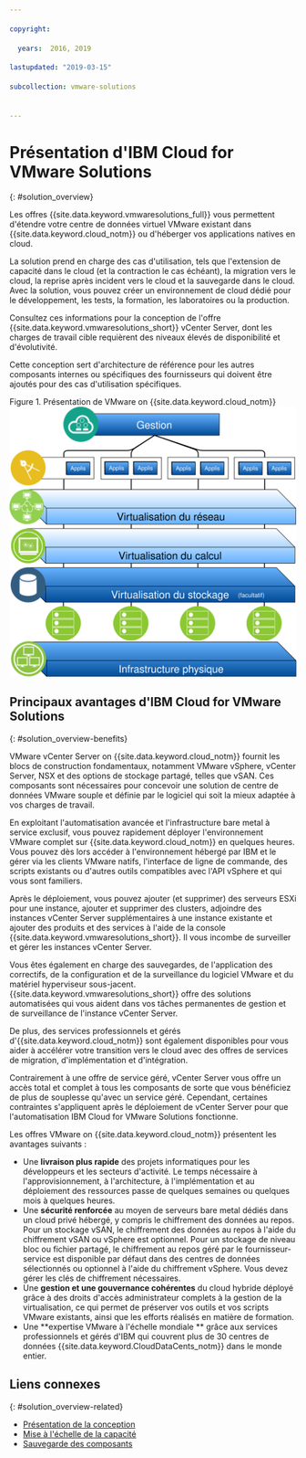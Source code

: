 ```yaml
---

copyright:

  years:  2016, 2019

lastupdated: "2019-03-15"

subcollection: vmware-solutions


---
```


# Présentation d'IBM Cloud for VMware Solutions
{: #solution_overview}

Les offres {{site.data.keyword.vmwaresolutions_full}} vous permettent d'étendre votre centre de données virtuel VMware existant dans {{site.data.keyword.cloud_notm}} ou d'héberger vos applications natives en cloud.

La solution prend en charge des cas d'utilisation, tels que l'extension de capacité dans le cloud (et la contraction le cas échéant), la migration vers le cloud, la reprise après incident vers le cloud et la sauvegarde dans le cloud. Avec la solution, vous pouvez créer un environnement de cloud dédié pour le développement, les tests, la formation, les laboratoires ou la production.

Consultez ces informations pour la conception de l'offre {{site.data.keyword.vmwaresolutions_short}} vCenter Server, dont les charges de travail cible requièrent des niveaux élevés de disponibilité et d'évolutivité.

Cette conception sert d'architecture de référence pour les autres composants internes ou spécifiques des fournisseurs qui doivent être ajoutés pour des cas d'utilisation spécifiques.

Figure 1. Présentation de VMware on {{site.data.keyword.cloud_notm}}
![Présentation de VMware on {{site.data.keyword.cloud_notm}}](vcsv4radiagrams-ra-variationsonatheme.svg "La solution virtualise les ressources de calcul, de réseau et éventuellement de stockage qui seront consommées par les machines virtuelles sur lesquelles vous pouvez exécuter vos applications.")

## Principaux avantages d'IBM Cloud for VMware Solutions
{: #solution_overview-benefits}

VMware vCenter Server on {{site.data.keyword.cloud_notm}} fournit les blocs de construction fondamentaux, notamment VMware vSphere, vCenter Server, NSX et des options de stockage partagé, telles que vSAN. Ces composants sont nécessaires pour concevoir une solution de centre de données VMware souple et définie par le logiciel qui soit la mieux adaptée à vos charges de travail.

En exploitant l'automatisation avancée et l'infrastructure bare metal à service exclusif, vous pouvez rapidement déployer l'environnement VMware complet sur {{site.data.keyword.cloud_notm}} en quelques heures. Vous pouvez dès lors accéder à l'environnement hébergé par IBM et le gérer via les clients VMware natifs, l'interface de ligne de commande, des scripts existants ou d'autres outils compatibles avec l'API vSphere et qui vous sont familiers.

Après le déploiement, vous pouvez ajouter (et supprimer) des serveurs ESXi pour une instance, ajouter et supprimer des clusters, adjoindre des instances vCenter Server supplémentaires à une instance existante et ajouter des produits et des services à l'aide de la console {{site.data.keyword.vmwaresolutions_short}}. Il vous incombe de surveiller et gérer les instances vCenter Server.

Vous êtes également en charge des sauvegardes, de l'application des correctifs, de la configuration et de la surveillance du logiciel VMware et du matériel hyperviseur sous-jacent. {{site.data.keyword.vmwaresolutions_short}} offre des solutions automatisées qui vous aident dans vos tâches permanentes de gestion et de surveillance de l'instance vCenter Server.

De plus, des services professionnels et gérés d'{{site.data.keyword.cloud_notm}} sont également disponibles pour vous aider à accélérer votre transition vers le cloud avec des offres de services de migration, d'implémentation et d'intégration.

Contrairement à une offre de service géré, vCenter Server vous offre un accès total et complet à tous les composants de sorte que vous bénéficiez de plus de souplesse qu'avec un service géré. Cependant, certaines contraintes s'appliquent après le déploiement de vCenter Server pour que l'automatisation IBM Cloud for VMware Solutions fonctionne.

Les offres VMware on {{site.data.keyword.cloud_notm}} présentent les avantages suivants :

* Une **livraison plus rapide** des projets informatiques pour les développeurs et les secteurs d'activité. Le temps nécessaire à l'approvisionnement, à l'architecture, à l'implémentation et au déploiement des ressources passe de quelques semaines ou quelques mois à quelques heures.
* Une **sécurité renforcée** au moyen de serveurs bare metal dédiés dans un cloud privé hébergé, y compris le chiffrement des données au repos. Pour un stockage vSAN, le chiffrement des données au repos à l'aide du chiffrement vSAN ou vSphere est optionnel. Pour un stockage de niveau bloc ou fichier partagé, le chiffrement au repos géré par le fournisseur-service est disponible par défaut dans des centres de données sélectionnés ou optionnel à l'aide du chiffrement vSphere. Vous devez gérer les clés de chiffrement nécessaires.
* Une **gestion et une gouvernance cohérentes** du cloud hybride déployé grâce à des droits d'accès administrateur complets à la gestion de la virtualisation, ce qui permet de préserver vos outils et vos scripts VMware existants, ainsi que les efforts réalisés en matière de formation.
* Une **expertise VMware à l'échelle mondiale ** grâce aux services professionnels et gérés d'IBM qui couvrent plus de 30 centres de données {{site.data.keyword.CloudDataCents_notm}} dans le monde entier.

## Liens connexes
{: #solution_overview-related}

* [Présentation de la conception](/docs/services/vmwaresolutions/archiref/solution?topic=vmware-solutions-design_overview)
* [Mise à l'échelle de la capacité](/docs/services/vmwaresolutions/archiref/solution?topic=vmware-solutions-solution_scaling)
* [Sauvegarde des composants](/docs/services/vmwaresolutions/archiref/solution?topic=vmware-solutions-solution_backingup)
